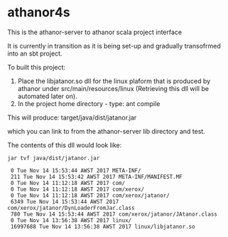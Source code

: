# athanor4s

This is the athanor-server to athanor scala project interface 

It is currently in transition as it is being set-up and 
gradually transofrmed into an sbt project. 


To built this project: 

   1. Place the libjatanor.so dll for the linux plaform that is produced by athanor under src/main/resources/linux
      (Retrieving this dll will be automated later  on).
   3. In the project home directory - type: ant compile

This will produce: 
    target/java/dist/jatanor.jar

which you can link to from the athanor-server lib directory and test. 

The contents of this dll would look like: 

    jar tvf java/dist/jatanor.jar 

     0 Tue Nov 14 15:53:44 AWST 2017 META-INF/
     211 Tue Nov 14 15:53:42 AWST 2017 META-INF/MANIFEST.MF
     0 Tue Nov 14 11:12:18 AWST 2017 com/
     0 Tue Nov 14 11:12:18 AWST 2017 com/xerox/
     0 Tue Nov 14 11:12:18 AWST 2017 com/xerox/jatanor/
     6349 Tue Nov 14 15:53:44 AWST 2017 com/xerox/jatanor/DynLoaderFromJar.class
     780 Tue Nov 14 15:53:44 AWST 2017 com/xerox/jatanor/JAtanor.class
     0 Tue Nov 14 13:56:38 AWST 2017 linux/
     16997688 Tue Nov 14 13:56:38 AWST 2017 linux/libjatanor.so



